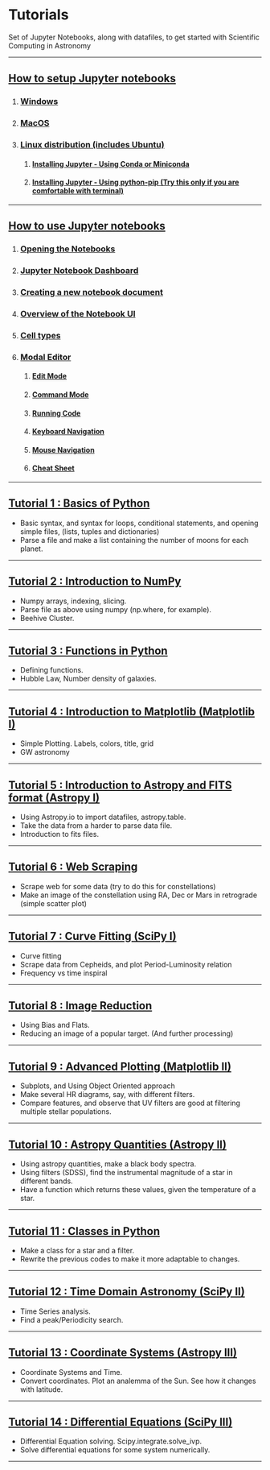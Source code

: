# Tutorials
Set of Jupyter Notebooks, along with datafiles, to get started with Scientific Computing in Astronomy  

***

## [How to setup Jupyter notebooks](./Jupyter%20Setup#jupyter-setup )

1. ### [Windows](./Jupyter%20Setup#windows )
2. ### [MacOS](./Jupyter%20Setup#macos )
3. ### [Linux distribution (includes Ubuntu)](./Jupyter%20Setup#linux-distribution-includes-ubuntu )
    1. #### [Installing Jupyter - Using Conda or Miniconda](./Jupyter%20Setup#installing-jupyter---using-conda-or-miniconda )
    2. #### [Installing Jupyter - Using python-pip (Try this only if you are comfortable with terminal)](./Jupyter%20Setup#installing-jupyter---using-python-pip-try-this-only-if-you-are-comfortable-with-terminal )

***

## [How to use Jupyter notebooks](./How%20to%20use%20Jupyter%20Notebooks#using-jupyter-notebooks )

1. ### [Opening the Notebooks](./How%20to%20use%20Jupyter%20Notebooks#opening-the-notebook )
2. ### [Jupyter Notebook Dashboard](./How%20to%20use%20Jupyter%20Notebooks#jupyter-notebook-dashboard )
3. ### [Creating a new notebook document](./How%20to%20use%20Jupyter%20Notebooks#creating-a-new-notebook-document )
4. ### [Overview of the Notebook UI](./How%20to%20use%20Jupyter%20Notebooks#overview-of-the-notebook-ui )
5. ### [Cell types](./How%20to%20use%20Jupyter%20Notebooks#cell-types )
6. ### [Modal Editor](./How%20to%20use%20Jupyter%20Notebooks#modal-editor )
    1. #### [Edit Mode](./How%20to%20use%20Jupyter%20Notebooks#edit-mode )
    2. #### [Command Mode](./How%20to%20use%20Jupyter%20Notebooks#command-mode )
    3. #### [Running Code](./How%20to%20use%20Jupyter%20Notebooks#running-code )
    4. #### [Keyboard Navigation](./How%20to%20use%20Jupyter%20Notebooks#keyboard-navigation )
    5. #### [Mouse Navigation](./How%20to%20use%20Jupyter%20Notebooks#mouse-navigation )
    6. #### [Cheat Sheet](./How%20to%20use%20Jupyter%20Notebooks#cheat-sheet-for-menu-bar-and-tool-bar )

***

## [Tutorial 1 : Basics of Python](./Tutorial_01)

* Basic syntax, and syntax for loops, conditional statements, and opening simple files, (lists, tuples and dictionaries)
* Parse a file and make a list containing the number of moons for each planet.

***

## [Tutorial 2 : Introduction to NumPy](./Tutorial_02)

* Numpy arrays, indexing, slicing.
* Parse file as above using numpy (np.where, for example).
* Beehive Cluster.

***
## [Tutorial 3 : Functions in Python](./Tutorial_03)

* Defining functions.
* Hubble Law, Number density of galaxies.

***

## [Tutorial 4 : Introduction to Matplotlib (Matplotlib I)](./Tutorial_04)

* Simple Plotting. Labels, colors, title, grid
* GW astronomy

***

## [Tutorial 5 : Introduction to Astropy and FITS format (Astropy I)](./Tutorial_05)

* Using Astropy.io to import datafiles, astropy.table.
* Take the data from a harder to parse data file.
* Introduction to fits files.

***

## [Tutorial 6 : Web Scraping](./Tutorial_06)

* Scrape web for some data (try to do this for constellations)
* Make an image of the constellation using RA, Dec or Mars in retrograde (simple scatter plot)

***

## [Tutorial 7 : Curve Fitting (SciPy I)](./Tutorial_07)

* Curve fitting
* Scrape data from Cepheids, and plot Period-Luminosity relation
* Frequency vs time inspiral

***

## [Tutorial 8 : Image Reduction](./Tutorial_08)

* Using Bias and Flats.
* Reducing an image of a popular target. (And further processing)

***

## [Tutorial 9 : Advanced Plotting (Matplotlib II)](./Tutorial_09)

* Subplots, and Using Object Oriented approach
* Make several HR diagrams, say, with different filters.
* Compare features, and observe that UV filters are good at filtering multiple stellar populations.

***

## [Tutorial 10 : Astropy Quantities (Astropy II)](./Tutorial_10)

* Using astropy quantities, make a black body spectra.
* Using filters (SDSS), find the instrumental magnitude of a star in different bands.
* Have a function which returns these values, given the temperature of a star.

***

## [Tutorial 11 : Classes in Python](./Tutorial_11)

* Make a class for a star and a filter.
* Rewrite the previous codes to make it more adaptable to changes.

***

## [Tutorial 12 : Time Domain Astronomy (SciPy II)](./Tutorial_12)

* Time Series analysis.
* Find a peak/Periodicity search.

***

## [Tutorial 13 : Coordinate Systems (Astropy III)](./Tutorial_13)

* Coordinate Systems and Time.
* Convert coordinates. Plot an analemma of the Sun. See how it changes with latitude.

***

## [Tutorial 14 : Differential Equations (SciPy III)](./Tutorial_14)

* Differential Equation solving. Scipy.integrate.solve_ivp.
* Solve differential equations for some system numerically.

***

